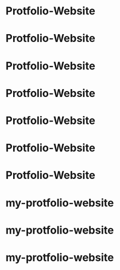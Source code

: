 # Protfolio-Website
# Protfolio-Website
# Protfolio-Website
# Protfolio-Website
# Protfolio-Website
# Protfolio-Website
# Protfolio-Website
# my-protfolio-website
# my-protfolio-website
# my-protfolio-website
